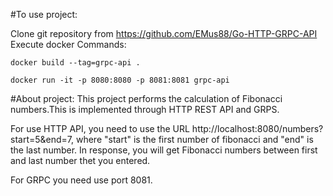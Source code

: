 #To use project:

Clone git repository from https://github.com/EMus88/Go-HTTP-GRPC-API
Execute docker Commands:

    docker build --tag=grpc-api .
    
    docker run -it -p 8080:8080 -p 8081:8081 grpc-api


#About project:
This project performs the calculation of Fibonacci numbers.This is implemented through HTTP REST API and GRPS.

For use HTTP API, you need to use the URL   http://localhost:8080/numbers?start=5&end=7, where "start" is the first number of fibonacci and "end" is the last number.
In response, you will get Fibonacci numbers between first and last number thet you entered.

For GRPC you need use port 8081.